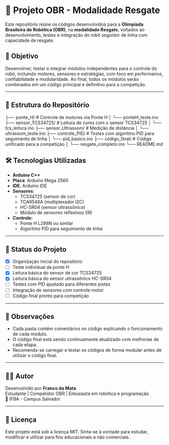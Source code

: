 # 🤖 Projeto OBR - Modalidade Resgate

Este repositório reúne os códigos desenvolvidos para a **Olimpíada Brasileira de Robótica (OBR)**, na **modalidade Resgate**, voltados ao desenvolvimento, testes e integração do robô seguidor de linha com capacidade de resgate.

## 🧠 Objetivo

Desenvolver, testar e integrar módulos independentes para o controle do robô, incluindo motores, sensores e estratégias, com foco em performance, confiabilidade e modularidade. Ao final, todos os módulos serão combinados em um código principal e definitivo para a competição.

---

## 📁 Estrutura do Repositório
├── ponte_H/              # Controle de motores via Ponte H │   └── ponteH_teste.ino ├── sensor_TCS34725/      # Leitura de cores com o sensor TCS34725 │   └── tcs_leitura.ino ├── sensor_Ultrassom/     # Medição de distância │   └── ultrassom_teste.ino ├── controle_PID/         # Testes com algoritmo PID para seguimento de linha │   └── pid_basico.ino ├── código_final/         # Código unificado para a competição │   └── resgate_completo.ino └── README.md

## 🛠️ Tecnologias Utilizadas

- **Arduino C++**
- **Placa**: Arduino Mega 2560
- **IDE**: Arduino IDE
- **Sensores**:
  - TCS34725 (sensor de cor)
  - TCA9548A (multiplexador I2C)
  - HC-SR04 (sensor ultrassônico)
  - Módulo de sensores reflexivos (IR)
- **Controle**:
  - Ponte H L298N ou similar
  - Algoritmo PID para seguimento de linha

---

## 🚧 Status do Projeto

- [x] Organização inicial do repositório
- [ ] Teste individual da ponte H
- [x] Leitura básica do sensor de cor TCS34725
- [x] Leitura básica do sensor ultrassônico HC-SR04
- [ ] Testes com PID ajustado para diferentes pistas
- [ ] Integração de sensores com controle motor
- [ ] Código final pronto para competição

---

## 📌 Observações

- Cada pasta contém comentários no código explicando o funcionamento de cada módulo.
- O código final está sendo continuamente atualizado com melhorias de cada etapa.
- Recomenda-se carregar e testar os códigos de forma modular antes de utilizar o código final.

---

## 👨‍💻 Autor

Desenvolvido por **Franco da Mata**  
Estudante | Competidor OBR | Entusiasta em robótica e programação  
📍 IFBA - Campus Salvador

---

## 📜 Licença

Este projeto está sob a licença MIT. Sinta-se à vontade para estudar, modificar e utilizar para fins educacionais e não comerciais.